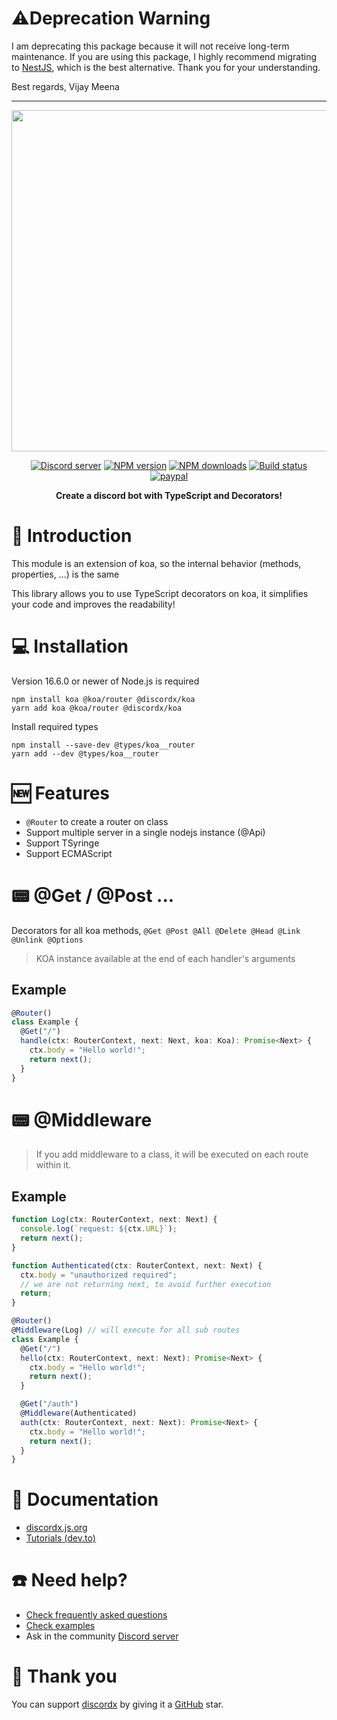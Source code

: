 # ⚠️Deprecation Warning

I am deprecating this package because it will not receive long-term maintenance. If you are using this package, I highly recommend migrating to [NestJS](https://nestjs.com/), which is the best alternative. Thank you for your understanding.

Best regards, Vijay Meena

---

<div>
  <p align="center">
    <a href="https://discordx.js.org" target="_blank" rel="nofollow">
      <img src="https://discordx.js.org/discordx.svg" width="546" />
    </a>
  </p>
  <div align="center" class="badge-container">
    <a href="https://discordx.js.org/discord"
      ><img
        src="https://img.shields.io/discord/874802018361950248?color=5865F2&logo=discord&logoColor=white"
        alt="Discord server"
    /></a>
    <a href="https://www.npmjs.com/package/@discordx/koa"
      ><img
        src="https://img.shields.io/npm/v/@discordx/koa.svg?maxAge=3600"
        alt="NPM version"
    /></a>
    <a href="https://www.npmjs.com/package/@discordx/koa"
      ><img
        src="https://img.shields.io/npm/dt/@discordx/koa.svg?maxAge=3600"
        alt="NPM downloads"
    /></a>
    <a href="https://github.com/discordx-ts/discordx/actions"
      ><img
        src="https://github.com/discordx-ts/discordx/workflows/Build/badge.svg"
        alt="Build status"
    /></a>
    <a href="https://www.paypal.me/vijayxmeena"
      ><img
        src="https://img.shields.io/badge/donate-paypal-F96854.svg"
        alt="paypal"
    /></a>
  </div>
  <p align="center">
    <b> Create a discord bot with TypeScript and Decorators! </b>
  </p>
</div>

# 📖 Introduction

This module is an extension of koa, so the internal behavior (methods, properties, ...) is the same

This library allows you to use TypeScript decorators on koa, it simplifies your code and improves the readability!

# 💻 Installation

Version 16.6.0 or newer of Node.js is required

```
npm install koa @koa/router @discordx/koa
yarn add koa @koa/router @discordx/koa
```

Install required types

```
npm install --save-dev @types/koa__router
yarn add --dev @types/koa__router
```

# 🆕 Features

- `@Router` to create a router on class
- Support multiple server in a single nodejs instance (@Api)
- Support TSyringe
- Support ECMAScript

# 📟 @Get / @Post ...

Decorators for all koa methods, `@Get @Post @All @Delete @Head @Link @Unlink @Options`

> KOA instance available at the end of each handler's arguments

## Example

```ts
@Router()
class Example {
  @Get("/")
  handle(ctx: RouterContext, next: Next, koa: Koa): Promise<Next> {
    ctx.body = "Hello world!";
    return next();
  }
}
```

# 📟 @Middleware

> If you add middleware to a class, it will be executed on each route within it.

## Example

```ts
function Log(ctx: RouterContext, next: Next) {
  console.log(`request: ${ctx.URL}`);
  return next();
}

function Authenticated(ctx: RouterContext, next: Next) {
  ctx.body = "unauthorized required";
  // we are not returning next, to avoid further execution
  return;
}

@Router()
@Middleware(Log) // will execute for all sub routes
class Example {
  @Get("/")
  hello(ctx: RouterContext, next: Next): Promise<Next> {
    ctx.body = "Hello world!";
    return next();
  }

  @Get("/auth")
  @Middleware(Authenticated)
  auth(ctx: RouterContext, next: Next): Promise<Next> {
    ctx.body = "Hello world!";
    return next();
  }
}
```

# 📜 Documentation

- [discordx.js.org](https://discordx.js.org)
- [Tutorials (dev.to)](https://dev.to/samarmeena/series/14317)

# ☎️ Need help?

- [Check frequently asked questions](https://discordx.js.org/docs/faq)
- [Check examples](https://github.com/discordx-ts/discordx/tree/main/packages/discordx/examples)
- Ask in the community [Discord server](https://discordx.js.org/discord)

# 💖 Thank you

You can support [discordx](https://www.npmjs.com/package/discordx) by giving it a [GitHub](https://github.com/discordx-ts/discordx) star.
